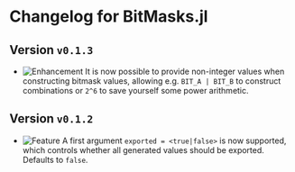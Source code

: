 # Changelog for BitMasks.jl

## Version `v0.1.3`

- ![Enhancement][badge-enhancement] It is now possible to provide non-integer values when constructing bitmask values, allowing e.g. `BIT_A | BIT_B` to construct combinations or `2^6` to save yourself some power arithmetic.

## Version `v0.1.2`

- ![Feature][badge-feature] A first argument `exported = <true|false>` is now supported, which controls whether all generated values should be exported. Defaults to `false`.

[badge-breaking]: https://img.shields.io/badge/BREAKING-red.svg
[badge-deprecation]: https://img.shields.io/badge/deprecation-orange.svg
[badge-feature]: https://img.shields.io/badge/feature-green.svg
[badge-enhancement]: https://img.shields.io/badge/enhancement-blue.svg
[badge-bugfix]: https://img.shields.io/badge/bugfix-purple.svg
[badge-security]: https://img.shields.io/badge/security-black.svg
[badge-experimental]: https://img.shields.io/badge/experimental-lightgrey.svg
[badge-maintenance]: https://img.shields.io/badge/maintenance-gray.svg

<!--
# Badges (reused from the CHANGELOG.md of Documenter.jl)

![BREAKING][badge-breaking]
![Deprecation][badge-deprecation]
![Feature][badge-feature]
![Enhancement][badge-enhancement]
![Bugfix][badge-bugfix]
![Security][badge-security]
![Experimental][badge-experimental]
![Maintenance][badge-maintenance]
-->
